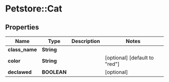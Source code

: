 # Petstore::Cat

## Properties
Name | Type | Description | Notes
------------ | ------------- | ------------- | -------------
**class_name** | **String** |  | 
**color** | **String** |  | [optional] [default to &quot;red&quot;]
**declawed** | **BOOLEAN** |  | [optional] 


